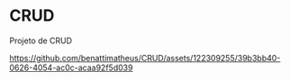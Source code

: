 # CRUD
Projeto de CRUD 



https://github.com/benattimatheus/CRUD/assets/122309255/39b3bb40-0626-4054-ac0c-acaa92f5d039

